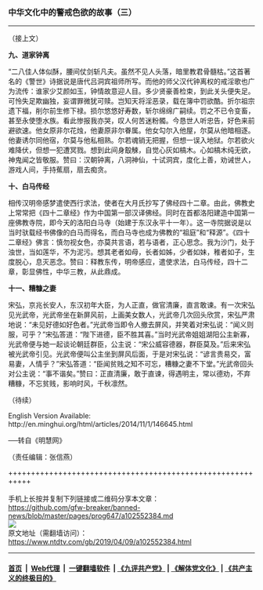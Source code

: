 ### 中华文化中的警戒色欲的故事（三）
------------------------

<div class="post_content" itemprop="articleBody">
 <p>
  （接上文）
 </p>
 <p>
  <strong>
   九、道家钟离
  </strong>
 </p>
 <p>
  “二八佳人体似酥，腰间仗剑斩凡夫。虽然不见人头落，暗里教君骨髓枯。”这首著名的《警世》诗据说是唐代吕洞宾祖师所写。而他的师父汉代钟离权的戒淫歌也广为流传：谁家少艾颜如玉，钟情故意迎人目。多少贤豪善检束，到此关头便失足。可怜失足欺幽独，妄谓罪微犹可赎。岂知天将淫恶录，载在簿中罚欲酷。折尔祖宗遗下福，削尔前生修下禄。损尔悠悠好寿数，斩尔绵绵广嗣续。罚之不已令变畜，甚至永使堕水族。看此惨报我亦哭，叹人何苦迷粉髑。今恳世人听忠告，好色来前避欲速。他女原非尔花烛，他妻原非尔眷属。他女勾尔入他屋，尔莫从他暗相逐。他妻诱尔同他宿，尔莫与他私相熟。尔若魂销无把握，但想一误入地狱。尔若欲火难降伏，但想一犯遭冥戮。想到此间身鷇觫，自觉心灰如槁木。心如槁木纯无欲，神鬼闻之皆敬服。赞曰：汉朝钟离，八洞神仙，十试洞宾，度化上善，劝诫世人，游戏人间，手持蕉扇，扇去痴贪。
 </p>
 <p>
  <strong>
   十、白马传经
  </strong>
 </p>
 <p>
  相传汉明帝感梦遣使西行求法，使者在大月氏抄写了佛经四十二章。由此，佛教史上常常把《四十二章经》作为中国第一部汉译佛经。同时在首都洛阳建造中国第一座佛教寺院，即今天的洛阳白马寺（始建于东汉永平十一年）。这一寺院据说是以当时驮载经书佛像的白马而得名，而白马寺也成为佛教的“祖庭”和“释源”。《四十二章经》佛言：慎勿视女色，亦莫共言语，若与语者，正心思念。我为沙门，处于浊世，当如莲华，不为泥污。想其老者如母，长者如姊，少者如妹，稚者如子，生度脱心，息灭恶念。赞曰：释教东传，明帝感应，遣使求法，白马传经，四十二章，彰显佛性，中华三教，从此鼎成。
 </p>
 <p>
  <strong>
   十一、糟糠之妻
  </strong>
 </p>
 <p>
  宋弘，京兆长安人，东汉初年大臣，为人正直，做官清廉，直言敢谏。有一次宋弘见光武帝，光武帝坐在新屏风前，上画美女数人，光武帝几次回头欣赏，宋弘严肃地说：“未见好德如好色者。”光武帝当即令人撤去屏风，并笑着对宋弘说：“闻义则服，可乎？”宋弘答道：“陛下进德，臣不胜其喜。”当时光武帝姐姐湖阳公主新寡，光武帝便与她一起谈论朝廷群臣，公主说：“宋公威容德器，群臣莫及。”后来宋弘被光武帝引见。光武帝便叫公主坐到屏风后面，于是对宋弘说：“谚言贵易交，富易妻，人情乎？”宋弘答道：“臣闻贫贱之知不可忘，糟糠之妻不下堂。”光武帝回头对公主说：“事不谐矣。”赞曰：正直清廉，敢于直谏，得遇明主，常以德劝，不弃糟糠，不忘贫贱，影响时风，千秋凛然。
 </p>
 <p>
  （待续）
 </p>
 <p>
  English Version Available: http://en.minghui.org/html/articles/2014/11/1/146645.html
 </p>
 <p>
  ──转自《明慧网》
 </p>
 <p>
  （责任编辑：张信燕）
 </p>
 <div class="single_ad">
 </div>
</div>

+++++++++++++++++++++++++++++++++++++++++++++++++++++++++++<br/><br/>
手机上长按并复制下列链接或二维码分享本文章：<br/>
https://github.com/gfw-breaker/banned-news/blob/master/pages/prog647/a102552384.md <br/>
<a href='https://github.com/gfw-breaker/banned-news/blob/master/pages/prog647/a102552384.md'><img src='https://github.com/gfw-breaker/banned-news/blob/master/pages/prog647/a102552384.md.png'/></a> <br/>
原文地址（需翻墙访问）：https://www.ntdtv.com/gb/2019/04/09/a102552384.html


------------------------
#### [首页](https://github.com/gfw-breaker/banned-news/blob/master/README.md) &nbsp;|&nbsp; [Web代理](https://github.com/labour-camp/helloworld) &nbsp;|&nbsp; [一键翻墙软件](https://github.com/gfw-breaker/nogfw/blob/master/README.md) &nbsp;| [《九评共产党》](https://github.com/gfw-breaker/9ping.md/blob/master/README.md#九评之一评共产党是什么) | [《解体党文化》](https://github.com/gfw-breaker/jtdwh.md/blob/master/README.md) | [《共产主义的终极目的》](https://github.com/gfw-breaker/gczydzjmd.md/blob/master/README.md)

